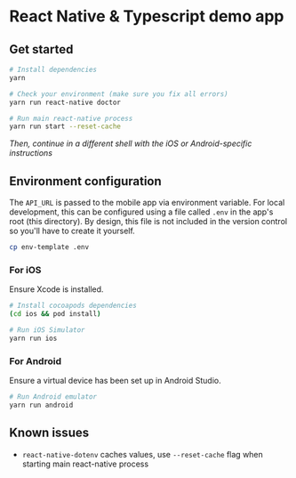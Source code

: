 # React Native & Typescript demo app

## Get started

```sh
# Install dependencies
yarn

# Check your environment (make sure you fix all errors)
yarn run react-native doctor

# Run main react-native process
yarn run start --reset-cache
```

_Then, continue in a different shell with the iOS or Android-specific instructions_

## Environment configuration

The `API_URL` is passed to the mobile app via environment variable. For local development, this can be configured using a file called `.env` in the app's root (this directory). By design, this file is not included in the version control so you'll have to create it yourself.

```sh
cp env-template .env
```

### For iOS

Ensure Xcode is installed.

```sh
# Install cocoapods dependencies
(cd ios && pod install)

# Run iOS Simulator
yarn run ios
```

### For Android

Ensure a virtual device has been set up in Android Studio.

```sh
# Run Android emulator
yarn run android
```

## Known issues

- `react-native-dotenv` caches values, use `--reset-cache` flag when starting main react-native process
